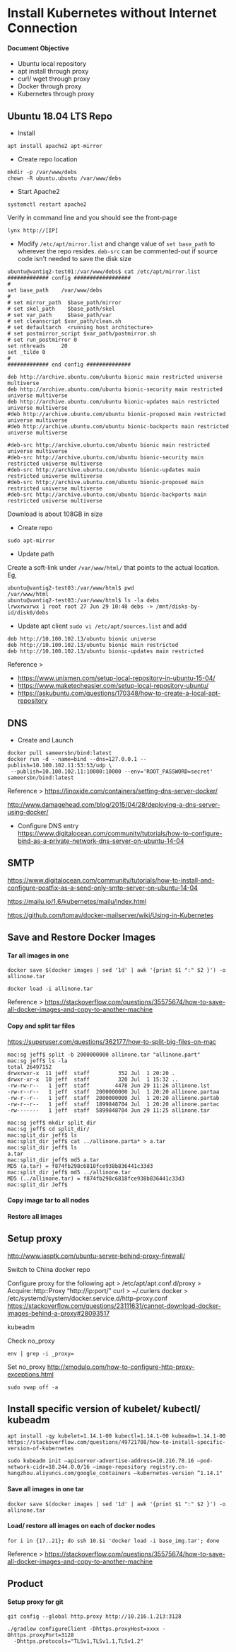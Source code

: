 # Install Kubernetes without Internet Connection

#### Document Objective
- Ubuntu local repository
- apt install through proxy
- curl/ wget through proxy
- Docker through proxy
- Kubernetes through proxy  

## Ubuntu 18.04 LTS Repo

- Install
```
apt install apache2 apt-mirror
```

- Create repo location

```
mkdir -p /var/www/debs
chown -R ubuntu.ubuntu /var/www/debs
```

- Start Apache2
```
systemctl restart apache2
```

Verify in command line and you should see the front-page
```
lynx http://[IP]
```

- Modify ```/etc/apt/mirror.list``` and change value of ```set base_path``` to wherever the repo resides. ```deb-src``` can be commented-out if source code isn't needed to save the disk size

```
ubuntu@vantiq2-test01:/var/www/debs$ cat /etc/apt/mirror.list
############# config ##################
#
set base_path    /var/www/debs
#
# set mirror_path  $base_path/mirror
# set skel_path    $base_path/skel
# set var_path     $base_path/var
# set cleanscript $var_path/clean.sh
# set defaultarch  <running host architecture>
# set postmirror_script $var_path/postmirror.sh
# set run_postmirror 0
set nthreads     20
set _tilde 0
#
############# end config ##############

deb http://archive.ubuntu.com/ubuntu bionic main restricted universe multiverse
deb http://archive.ubuntu.com/ubuntu bionic-security main restricted universe multiverse
deb http://archive.ubuntu.com/ubuntu bionic-updates main restricted universe multiverse
#deb http://archive.ubuntu.com/ubuntu bionic-proposed main restricted universe multiverse
#deb http://archive.ubuntu.com/ubuntu bionic-backports main restricted universe multiverse

#deb-src http://archive.ubuntu.com/ubuntu bionic main restricted universe multiverse
#deb-src http://archive.ubuntu.com/ubuntu bionic-security main restricted universe multiverse
#deb-src http://archive.ubuntu.com/ubuntu bionic-updates main restricted universe multiverse
#deb-src http://archive.ubuntu.com/ubuntu bionic-proposed main restricted universe multiverse
#deb-src http://archive.ubuntu.com/ubuntu bionic-backports main restricted universe multiverse
```

Download is about 108GB in size

- Create repo

```
sudo apt-mirror
```

- Update path

Create a soft-link under ```/var/www/html/``` that points to the actual location. Eg,

```
ubuntu@vantiq2-test03:/var/www/html$ pwd
/var/www/html
ubuntu@vantiq2-test03:/var/www/html$ ls -la debs
lrwxrwxrwx 1 root root 27 Jun 29 10:48 debs -> /mnt/disks-by-id/disk0/debs
```

- Update apt client ```sudo vi /etc/apt/sources.list``` and add

```
deb http://10.100.102.13/ubuntu bionic universe
deb http://10.100.102.13/ubuntu bionic main restricted
deb http://10.100.102.13/ubuntu bionic-updates main restricted
```

Reference >
- https://www.unixmen.com/setup-local-repository-in-ubuntu-15-04/
- https://www.maketecheasier.com/setup-local-repository-ubuntu/
- https://askubuntu.com/questions/170348/how-to-create-a-local-apt-repository

## DNS

+ Create and Launch

```
docker pull sameersbn/bind:latest
docker run -d --name=bind --dns=127.0.0.1 --publish=10.100.102.11:53:53/udp \
 --publish=10.100.102.11:10000:10000 --env='ROOT_PASSWORD=secret' sameersbn/bind:latest
```

Reference > https://linoxide.com/containers/setting-dns-server-docker/

http://www.damagehead.com/blog/2015/04/28/deploying-a-dns-server-using-docker/

+ Configure DNS entry
https://www.digitalocean.com/community/tutorials/how-to-configure-bind-as-a-private-network-dns-server-on-ubuntu-14-04

## SMTP
https://www.digitalocean.com/community/tutorials/how-to-install-and-configure-postfix-as-a-send-only-smtp-server-on-ubuntu-14-04

https://mailu.io/1.6/kubernetes/mailu/index.html

https://github.com/tomav/docker-mailserver/wiki/Using-in-Kubernetes


## Save and Restore Docker Images

#### Tar all images in one

```
docker save $(docker images | sed '1d' | awk '{print $1 ":" $2 }') -o allinone.tar

docker load -i allinone.tar
```

Reference > https://stackoverflow.com/questions/35575674/how-to-save-all-docker-images-and-copy-to-another-machine

#### Copy and split tar files

https://superuser.com/questions/362177/how-to-split-big-files-on-mac

```
mac:sg jeff$ split -b 2000000000 allinone.tar "allinone.part"
mac:sg jeff$ ls -la
total 26497152
drwxrwxr-x  11 jeff  staff         352 Jul  1 20:20 .
drwxr-xr-x  10 jeff  staff         320 Jul  1 15:32 ..
-rw-rw-r--   1 jeff  staff        4478 Jun 29 11:26 allinone.lst
-rw-r--r--   1 jeff  staff  2000000000 Jul  1 20:20 allinone.partaa
-rw-r--r--   1 jeff  staff  2000000000 Jul  1 20:20 allinone.partab
-rw-r--r--   1 jeff  staff  1899848704 Jul  1 20:20 allinone.partac
-rw-------   1 jeff  staff  5899848704 Jun 29 11:25 allinone.tar

mac:sg jeff$ mkdir split_dir
mac:sg jeff$ cd split_dir/
mac:split_dir jeff$ ls
mac:split_dir jeff$ cat ../allinone.parta* > a.tar
mac:split_dir jeff$ ls
a.tar
mac:split_dir jeff$ md5 a.tar
MD5 (a.tar) = f874fb298c6818fce938b836441c33d3
mac:split_dir jeff$ md5 ../allinone.tar
MD5 (../allinone.tar) = f874fb298c6818fce938b836441c33d3
mac:split_dir Jeff$
```

#### Copy image tar to all nodes

#### Restore all images

## Setup proxy

http://www.iasptk.com/ubuntu-server-behind-proxy-firewall/

Switch to China docker repo

Configure proxy for the following
apt > /etc/apt/apt.conf.d/proxy > Acquire::http::Proxy “http://ip:port/"
curl > ~/.curlers
docker > /etc/systemd/system/docker.service.d/http-proxy.conf
https://stackoverflow.com/questions/23111631/cannot-download-docker-images-behind-a-proxy#28093517

kubeadm

Check no_proxy

```
env | grep -i _proxy=
```

Set no_proxy
http://xmodulo.com/how-to-configure-http-proxy-exceptions.html

```
sudo swap off -a
```

## Install specific version of kubelet/ kubectl/ kubeadm

```
apt install -qy kubelet=1.14.1-00 kubectl=1.14.1-00 kubeadm=1.14.1-00
https://stackoverflow.com/questions/49721708/how-to-install-specific-version-of-kubernetes
```

```
sudo kubeadm init —apiserver-advertise-address=10.216.78.16 —pod-network-cidr=10.244.0.0/16 —image-repository registry.cn-hangzhou.aliyuncs.com/google_containers —kubernetes-version “1.14.1"
```

#### Save all images in one tar

```
docker save $(docker images | sed '1d' | awk '{print $1 ":" $2 }') -o allinone.tar
```

#### Load/ restore all images on each of docker nodes
```
for i in {17..21}; do ssh 10.$i 'docker load -i base_img.tar'; done
```

Reference > https://stackoverflow.com/questions/35575674/how-to-save-all-docker-images-and-copy-to-another-machine

## Product

#### Setup proxy for git

```
git config --global http.proxy http://10.216.1.213:3128
```

```
./gradlew configureClient -Dhttps.proxyHost=xxxx -Dhttps.proxyPort=3128
  -Dhttps.protocols="TLSv1,TLSv1.1,TLSv1.2"
